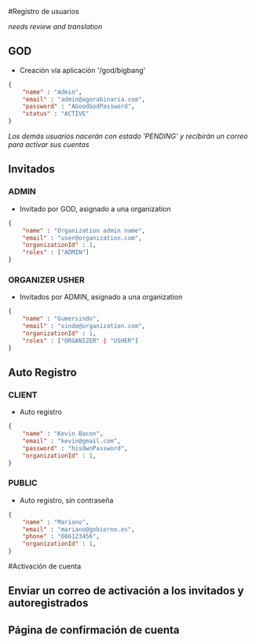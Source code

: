 #Registro de usuarios

*needs review and translation*

## GOD
- Creación vía aplicación '/god/bigbang'
````json
{
    "name" : "Admin",
    "email" : "admin@agorabinaria.com",
    "password" : "AGoodGodPassword",
    "status" : "ACTIVE"
}
```` 
*Los demás usuarios nacerán con estado 'PENDING' y recibirán un correo para activar sus cuentas*

## Invitados
### ADMIN
- Invitado por GOD, asignado a una organization
````json
{
    "name" : "Organization admin name",
    "email" : "user@organization.com",
    "organizationId" : 1,
    "roles" : ["ADMIN"]
}
````

### ORGANIZER USHER
- Invitados por ADMIN, asignado a una organization
````json
{
    "name" : "Gumersindo",
    "email" : "sindo@organization.com",
    "organizationId" : 1,
    "roles" : ["ORGANIZER" | "USHER"]
}
````  


## Auto Registro
### CLIENT
- Auto registro
````json
{
    "name" : "Kevin Bacon",
    "email" : "kevin@gmail.com",
    "password" : "hisOwnPassword",
    "organizationId" : 1,
}
```` 

### PUBLIC
- Auto registro, sin contraseña
````json
{
    "name" : "Mariano",
    "email" : "mariano@gobierno.es",
    "phone" : "666123456",
    "organizationId" : 1,
}
```` 


#Activación de cuenta
## Enviar un correo de activación a los invitados y autoregistrados
## Página de confirmación de cuenta 
